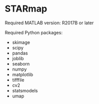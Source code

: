 # STARmap

Required MATLAB version: R2017B or later

Required Python packages:
- skimage
- scipy
- pandas
- joblib
- seaborn
- numpy
- matplotlib
- tifffile
- cv2
- statsmodels
- umap
